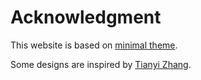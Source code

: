 # Acknowledgment

This website is based on [minimal theme](https://github.com/pages-themes/minimal).

Some designs are inspired by [Tianyi Zhang](https://tiiiger.github.io/).